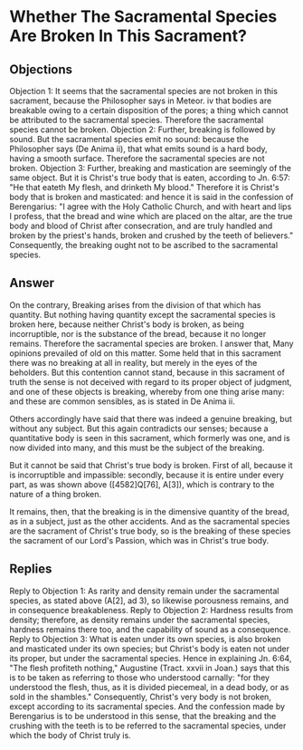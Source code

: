 # Whether The Sacramental Species Are Broken In This Sacrament?
## Objections
Objection 1: It seems that the sacramental species are not broken in this sacrament, because the Philosopher says in Meteor. iv that bodies are breakable owing to a certain disposition of the pores; a thing which cannot be attributed to the sacramental species. Therefore the sacramental species cannot be broken.
Objection 2: Further, breaking is followed by sound. But the sacramental species emit no sound: because the Philosopher says (De Anima ii), that what emits sound is a hard body, having a smooth surface. Therefore the sacramental species are not broken.
Objection 3: Further, breaking and mastication are seemingly of the same object. But it is Christ's true body that is eaten, according to Jn. 6:57: "He that eateth My flesh, and drinketh My blood." Therefore it is Christ's body that is broken and masticated: and hence it is said in the confession of Berengarius: "I agree with the Holy Catholic Church, and with heart and lips I profess, that the bread and wine which are placed on the altar, are the true body and blood of Christ after consecration, and are truly handled and broken by the priest's hands, broken and crushed by the teeth of believers." Consequently, the breaking ought not to be ascribed to the sacramental species.
## Answer
On the contrary, Breaking arises from the division of that which has quantity. But nothing having quantity except the sacramental species is broken here, because neither Christ's body is broken, as being incorruptible, nor is the substance of the bread, because it no longer remains. Therefore the sacramental species are broken.
I answer that, Many opinions prevailed of old on this matter. Some held that in this sacrament there was no breaking at all in reality, but merely in the eyes of the beholders. But this contention cannot stand, because in this sacrament of truth the sense is not deceived with regard to its proper object of judgment, and one of these objects is breaking, whereby from one thing arise many: and these are common sensibles, as is stated in De Anima ii.

Others accordingly have said that there was indeed a genuine breaking, but without any subject. But this again contradicts our senses; because a quantitative body is seen in this sacrament, which formerly was one, and is now divided into many, and this must be the subject of the breaking.

But it cannot be said that Christ's true body is broken. First of all, because it is incorruptible and impassible: secondly, because it is entire under every part, as was shown above ([4582]Q[76], A[3]), which is contrary to the nature of a thing broken.

It remains, then, that the breaking is in the dimensive quantity of the bread, as in a subject, just as the other accidents. And as the sacramental species are the sacrament of Christ's true body, so is the breaking of these species the sacrament of our Lord's Passion, which was in Christ's true body.
## Replies
Reply to Objection 1: As rarity and density remain under the sacramental species, as stated above (A[2], ad 3), so likewise porousness remains, and in consequence breakableness.
Reply to Objection 2: Hardness results from density; therefore, as density remains under the sacramental species, hardness remains there too, and the capability of sound as a consequence.
Reply to Objection 3: What is eaten under its own species, is also broken and masticated under its own species; but Christ's body is eaten not under its proper, but under the sacramental species. Hence in explaining Jn. 6:64, "The flesh profiteth nothing," Augustine (Tract. xxvii in Joan.) says that this is to be taken as referring to those who understood carnally: "for they understood the flesh, thus, as it is divided piecemeal, in a dead body, or as sold in the shambles." Consequently, Christ's very body is not broken, except according to its sacramental species. And the confession made by Berengarius is to be understood in this sense, that the breaking and the crushing with the teeth is to be referred to the sacramental species, under which the body of Christ truly is.